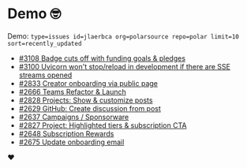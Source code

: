 # Demo 🤓

Demo: `type=issues id=jlaerbca org=polarsource repo=polar limit=10 sort=recently_updated`

<!-- POLAR type=issues id=jlaerbca org=polarsource repo=polar limit=10 sort=recently_updated -->

* [#3108 Badge cuts off with funding goals & pledges](https://github.com/polarsource/polar/issues/3108)
* [#3100 Uvicorn won't stop/reload in development if there are SSE streams opened ](https://github.com/polarsource/polar/issues/3100)
* [#2833 Creator onboarding via public page](https://github.com/polarsource/polar/issues/2833)
* [#2666 Teams Refactor & Launch](https://github.com/polarsource/polar/issues/2666)
* [#2828 Projects: Show & customize posts](https://github.com/polarsource/polar/issues/2828)
* [#2629 GitHub: Create discussion from post](https://github.com/polarsource/polar/issues/2629)
* [#2637 Campaigns / Sponsorware](https://github.com/polarsource/polar/issues/2637)
* [#2827 Project: Highlighted tiers & subscription CTA](https://github.com/polarsource/polar/issues/2827)
* [#2648 Subscription Rewards](https://github.com/polarsource/polar/issues/2648)
* [#2675 Update onboarding email](https://github.com/polarsource/polar/issues/2675)

<!-- POLAR-END id=jlaerbca -->

❤️